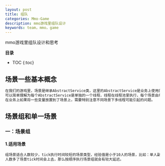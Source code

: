 ```yaml
---
layout: post
title: 组队
categories: Mmo-Game
description: mmo游戏里组队设计
keywords: team，mmo，game
---
```


mmo游戏里组队设计和思考

**目录**

* TOC
{:toc}

## 场景一些基本概念
```sh
在我们的游戏里，场景是继承AbstractService类，这里的AbstractService是业务上使用的服务，服务会被线程池调用。
可以简单理解为每个AbstractService是单独的一个线程，线程在线程池里执行，每个场景由单独的线程去驱动。所以，我们
在业务上如果将一些变量放置到了场景上，需要特别注意不同场景下多线程可能引起的问题。
```

## 场景组和单一场景

### 一：场景组

#### 1.适用场景
```sh
组场景适合人数较少，tick执行时间较短的场景类型，经验值是小于10人的场景，比如：单人副本、组队副本等等。
人数多了场景tick时间会上去，那么按顺序执行场景组就会有较大延迟。
```
